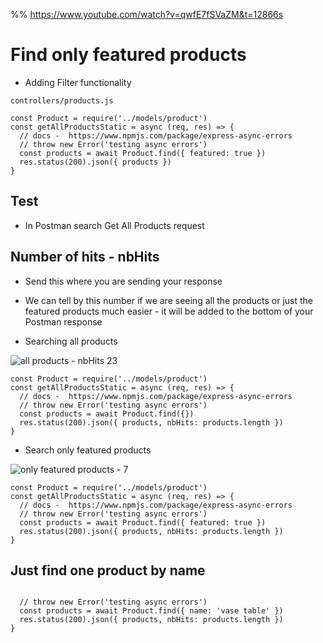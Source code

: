 %% https://www.youtube.com/watch?v=qwfE7fSVaZM&t=12866s
# Find only featured products
* Adding Filter functionality

`controllers/products.js`

```
const Product = require('../models/product')
const getAllProductsStatic = async (req, res) => {
  // docs -  https://www.npmjs.com/package/express-async-errors
  // throw new Error('testing async errors')
  const products = await Product.find({ featured: true })
  res.status(200).json({ products })
}
```

## Test
* In Postman search Get All Products request

## Number of hits - nbHits
* Send this where you are sending your response
* We can tell by this number if we are seeing all the products or just the featured products much easier - it will be added to the bottom of your Postman response

* Searching all products

![all products - nbHits 23](https://i.imgur.com/1NGHWJ4.png)
```
const Product = require('../models/product')
const getAllProductsStatic = async (req, res) => {
  // docs -  https://www.npmjs.com/package/express-async-errors
  // throw new Error('testing async errors')
  const products = await Product.find({})
  res.status(200).json({ products, nbHits: products.length })
}
```

* Search only featured products
 
![only featured products - 7](https://i.imgur.com/PoTEX4C.png)
```
const Product = require('../models/product')
const getAllProductsStatic = async (req, res) => {
  // docs -  https://www.npmjs.com/package/express-async-errors
  // throw new Error('testing async errors')
  const products = await Product.find({ featured: true })
  res.status(200).json({ products, nbHits: products.length })
}
```

## Just find one product by name
```

  // throw new Error('testing async errors')
  const products = await Product.find({ name: 'vase table' })
  res.status(200).json({ products, nbHits: products.length })
}
```

